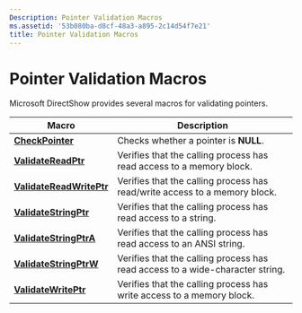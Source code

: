 ```yaml
---
Description: Pointer Validation Macros
ms.assetid: '53b080ba-d8cf-48a3-a895-2c14d54f7e21'
title: Pointer Validation Macros
---
```


# Pointer Validation Macros

Microsoft DirectShow provides several macros for validating pointers.



| Macro                                                | Description                                                                   |
|------------------------------------------------------|-------------------------------------------------------------------------------|
| [**CheckPointer**](checkpointer.md)                 | Checks whether a pointer is **NULL**.                                         |
| [**ValidateReadPtr**](validatereadptr.md)           | Verifies that the calling process has read access to a memory block.          |
| [**ValidateReadWritePtr**](validatereadwriteptr.md) | Verifies that the calling process has read/write access to a memory block.    |
| [**ValidateStringPtr**](validatestringptr.md)       | Verifies that the calling process has read access to a string.                |
| [**ValidateStringPtrA**](validatestringptra.md)     | Verifies that the calling process has read access to an ANSI string.          |
| [**ValidateStringPtrW**](validatestringptrw.md)     | Verifies that the calling process has read access to a wide-character string. |
| [**ValidateWritePtr**](validatewriteptr.md)         | Verifies that the calling process has write access to a memory block.         |



 

 

 



